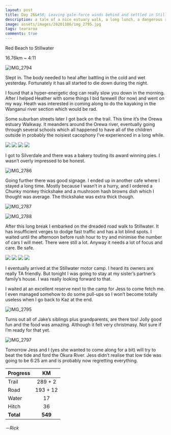 ```yaml
---
layout: post
title: Day 26&#58; Leaving gale-force winds behind and settled in Stillwater
description: a tale of a nice estuary walk, a long lunch, a dangerous road walk, and a full stomach
image: assets/images/20201106/img_2795.jpg
tags: teararoa
comments: true
---
```


Red Beach to Stillwater

16.76km ~ 4:11

![IMG_2794](/assets/images/20201106/img_2794.jpg)

Slept in. The body needed to heal after battling in the cold and wet yesterday. Fortunately it has all started to die down during the night.

I found that a hyper-energetic dog can really slow you down in the morning. After I helped Heather with some things I bid farewell (for now) and went on my way. Heath was interested in coming along to do the kayaking in the Wanganui river section which would be rad.

Some suburban streets later I got back on the trail. This time it’s the Orewa estuary Walkway. It meanders around the Orewa river, eventually going through several schools which all happened to have all of the children outside in probably the noisiest cacophony I’ve experienced in a long while. 

<div class="gallery" data-columns="2">
  <img src="/assets/images/20201106/img_2782.jpg">
  <img src="/assets/images/20201106/img_2783.jpg">
  <img src="/assets/images/20201106/img_2784.jpg">
  <img src="/assets/images/20201106/img_2785.jpg">
</div>

I got to Silverdale and there was a bakery touting its award winning pies. I wasn’t overly impressed to be honest. 

![IMG_2786](/assets/images/20201106/img_2786.jpg)

Going further there was good signage. I ended up in another cafe where I stayed a long time. Mostly because I wasn’t in a hurry, and I ordered a Chunky monkey thickshake and a mushroom hash browns dish which I thought was average. The thickshake was extra thick though.

![IMG_2787](/assets/images/20201106/img_2787.jpg)

![IMG_2788](/assets/images/20201106/img_2788.jpg)

After this long break I embarked on the dreaded road walk to Stillwater. It has insufficient verges to dodge fast traffic and has a lot blind spots. I waited until the afternoon before rush hour to try and minimise the number of cars I will meet. There were still a lot. Anyway it needs a lot of focus and care. Be safe. 

<div class="gallery" data-columns="2">
  <img src="/assets/images/20201106/img_2789.jpg">
  <img src="/assets/images/20201106/img_2791.jpg">
  <img src="/assets/images/20201106/img_2792.jpg">
  <img src="/assets/images/20201106/img_2793.jpg">
</div>

I eventually arrived at the Stillwater motor camp. I heard its owners are really TA friendly. But tonight I was going to stay at my sister’s partner’s family’s house. I was really looking forward to that.

I waited at an excellent reserve next to the camp for Jess to come fetch me. I even  managed somehow to do some pull-ups so I won’t become totally useless when I go back to Kaz at the end. 

![IMG_2795](/assets/images/20201106/img_2795.jpg)

Turns out all of Jake’s siblings plus grandparents, are there too! Jolly good fun and the food was amazing. Although it felt very christmasy. Not sure if I’m ready for that yet. 

![IMG_2797](/assets/images/20201106/img_2797.jpg)

Tomorrow Jess and I (yes she wanted to come along for a bit) will try to beat the tide and ford the Okura River. Jess didn’t realise that low tide was going to be 6:25 am and is probably now regretting everything. 


| Progress | KM |
| ---- |:----:|
| Trail | 289 + 2 |
| Road | 193 + 12 |
| Water | 17 |
| Hitch | 36 |
| **Total** | **549** |

－_Rick_